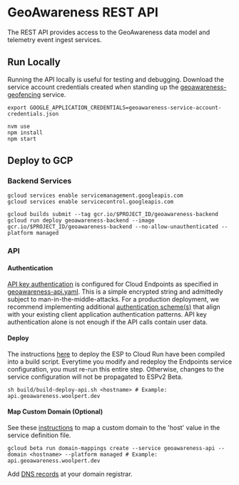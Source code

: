 # GeoAwareness REST API

The REST API provides access to the GeoAwareness data model and telemetry event ingest services.

## Run Locally

Running the API locally is useful for testing and debugging. Download the service account credentials created when standing up the [geoawareness-geofencing](../geoawareness-geofencing/readme.md) service.

```
export GOOGLE_APPLICATION_CREDENTIALS=geoawareness-service-account-credentials.json

nvm use
npm install
npm start
```

## Deploy to GCP

### Backend Services

```
gcloud services enable servicemanagement.googleapis.com
gcloud services enable servicecontrol.googleapis.com
```

```
gcloud builds submit --tag gcr.io/$PROJECT_ID/geoawareness-backend
gcloud run deploy geoawareness-backend --image gcr.io/$PROJECT_ID/geoawareness-backend --no-allow-unauthenticated --platform managed
```

### API

#### Authentication

[API key authentication](https://cloud.google.com/endpoints/docs/openapi/authentication-method#api_keys) is configured for Cloud Endpoints as specified in [geoawareness-api.yaml](./geoawareness-api.yaml#L17). This is a simple encrypted string and admittedly subject to man-in-the-middle-attacks. For a production deployment, we recommend implementing additional [authentication scheme(s)](https://cloud.google.com/endpoints/docs/openapi/authentication-method) that align with your existing client application authentication patterns. API key authentication alone is not enough if the API calls contain user data.

#### Deploy

The instructions [here](https://cloud.google.com/endpoints/docs/openapi/get-started-cloud-run#configure_es) to deploy the ESP to Cloud Run have been compiled into a build script. Everytime you modify and redeploy the Endpoints service configuration, you must re-run this entire step. Otherwise, changes to the service configuration will not be propagated to ESPv2 Beta.

```
sh build/build-deploy-api.sh <hostname> # Example: api.geoawareness.woolpert.dev
```

#### Map Custom Domain (Optional)

See these [instructions](https://cloud.google.com/run/docs/mapping-custom-domains#command-line) to map a custom domain to the 'host' value in the service definition file.

```
gcloud beta run domain-mappings create --service geoawareness-api --domain <hostname> --platform managed # Example: api.geoawareness.woolpert.dev
```

Add [DNS records](https://cloud.google.com/run/docs/mapping-custom-domains#dns_update) at your domain registrar.
